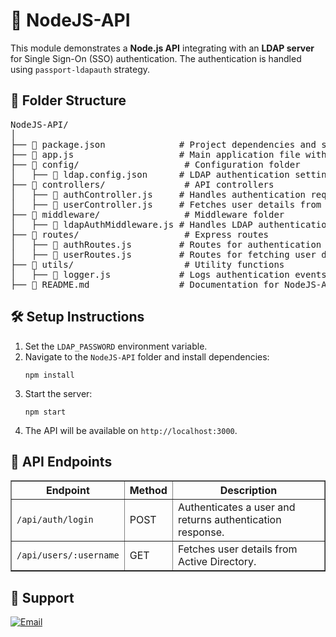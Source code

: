 <h1>🔹 NodeJS-API</h1>
<p>
  This module demonstrates a <strong>Node.js API</strong> integrating with an <strong>LDAP server</strong> for Single Sign-On (SSO) authentication.
  The authentication is handled using <code>passport-ldapauth</code> strategy.
</p>

<h2>📁 Folder Structure</h2>
<pre>
NodeJS-API/
│
├── 📜 package.json              # Project dependencies and startup script
├── 📜 app.js                    # Main application file with Express & LDAP configuration
├── 📂 config/                    # Configuration folder
│   ├── 📜 ldap.config.json      # LDAP authentication settings
├── 📂 controllers/               # API controllers
│   ├── 📜 authController.js     # Handles authentication requests
│   ├── 📜 userController.js     # Fetches user details from Active Directory
├── 📂 middleware/                # Middleware folder
│   ├── 📜 ldapAuthMiddleware.js # Handles LDAP authentication middleware
├── 📂 routes/                    # Express routes
│   ├── 📜 authRoutes.js         # Routes for authentication endpoints
│   ├── 📜 userRoutes.js         # Routes for fetching user data
├── 📂 utils/                     # Utility functions
│   ├── 📜 logger.js             # Logs authentication events
├── 📖 README.md                 # Documentation for NodeJS-API
</pre>

<h2>🛠️ Setup Instructions</h2>
<ol>
  <li>Set the <code>LDAP_PASSWORD</code> environment variable.</li>
  <li>Navigate to the <code>NodeJS-API</code> folder and install dependencies:</li>
  <pre><code>npm install</code></pre>
  <li>Start the server:</li>
  <pre><code>npm start</code></pre>
  <li>The API will be available on <code>http://localhost:3000</code>.</li>
</ol>

<h2>📌 API Endpoints</h2>
<table border="1" width="100%">
  <thead>
    <tr>
      <th>Endpoint</th>
      <th>Method</th>
      <th>Description</th>
    </tr>
  </thead>
  <tbody>
    <tr>
      <td><code>/api/auth/login</code></td>
      <td>POST</td>
      <td>Authenticates a user and returns authentication response.</td>
    </tr>
    <tr>
      <td><code>/api/users/:username</code></td>
      <td>GET</td>
      <td>Fetches user details from Active Directory.</td>
    </tr>
  </tbody>
</table>

<h2>📩 Support</h2>
<p>
  <a href="mailto:luizhamilton.lhr@gmail.com">
    <img src="https://img.shields.io/badge/Email-luizhamilton.lhr@gmail.com-D14836?style=for-the-badge&logo=gmail" alt="Email">
  </a>
</p>
